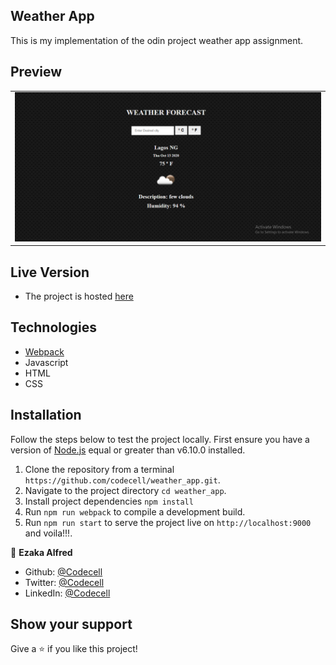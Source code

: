 ## Weather App
  This is my implementation of the odin project weather app assignment.

  ## Preview
|                |
|----------------|
|<img src='./images/weather_app.png' />|

## Live Version
  - The project is hosted [here](https://codecell.github.io/weather_app/)

## Technologies
  - [Webpack](https://webpack.js.org/)
  - Javascript
  - HTML
  - CSS

## Installation
Follow the steps below to test the project locally. First ensure you have a version of [Node.js](http://nodejs.org/) equal or greater than v6.10.0 installed.

1. Clone the repository from a terminal `https://github.com/codecell/weather_app.git`.
2. Navigate to the project directory `cd weather_app`.
3. Install project dependencies `npm install`
4. Run `npm run webpack` to compile a development build.
5. Run `npm run start` to serve the project live on `http://localhost:9000` and voila!!!.

👤 **Ezaka Alfred**

- Github: [@Codecell](https://github.com/codecell)
- Twitter: [@Codecell](https://twitter.com/the_codecell)
- LinkedIn: [@Codecell](https://www.linkedin.com/in/alfrednoble/)

## Show your support

Give a ⭐️ if you like this project!